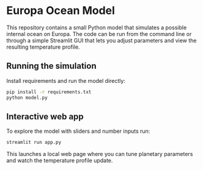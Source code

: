 # Europa Ocean Model

This repository contains a small Python model that simulates a possible internal ocean on Europa. The code can be run from the command line or through a simple Streamlit GUI that lets you adjust parameters and view the resulting temperature profile.

## Running the simulation

Install requirements and run the model directly:

```bash
pip install -r requirements.txt
python model.py
```

## Interactive web app

To explore the model with sliders and number inputs run:

```bash
streamlit run app.py
```

This launches a local web page where you can tune planetary parameters and watch the temperature profile update.
